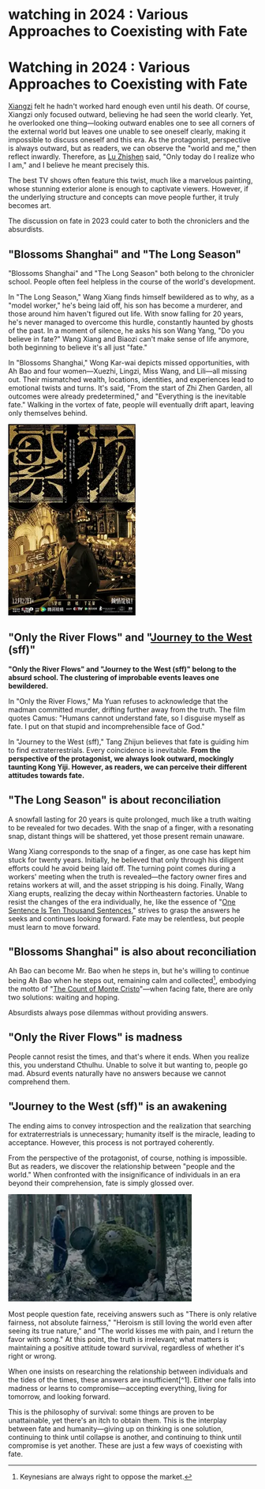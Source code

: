# watching  in 2024 : Various Approaches to Coexisting with Fate


# Watching  in 2024 : Various Approaches to Coexisting with Fate

[Xiangzi](https://en.wikipedia.org/wiki/Rickshaw_Boy) felt he hadn't worked hard enough even until his death. Of course, Xiangzi only focused outward, believing he had seen the world clearly. Yet, he overlooked one thing—looking outward enables one to see all corners of the external world but leaves one unable to see oneself clearly, making it impossible to discuss oneself and this era. As the protagonist, perspective is always outward, but as readers, we can observe the "world and me," then reflect inwardly. Therefore, as [Lu Zhishen](https://en.wikipedia.org/wiki/Lu_Zhishen) said, "Only today do I realize who I am," and I believe he meant precisely this.

The best TV shows often feature this twist, much like a marvelous painting, whose stunning exterior alone is enough to captivate viewers. However, if the underlying structure and concepts can move people further, it truly becomes art.

The discussion on fate in 2023 could cater to both the chroniclers and the absurdists.

##  "Blossoms Shanghai" and "The Long Season"

"Blossoms Shanghai" and "The Long Season" both belong to the chronicler school. People often feel helpless in the course of the world's development.

In "The Long Season," Wang Xiang finds himself bewildered as to why, as a "model worker," he's being laid off, his son has become a murderer, and those around him haven't figured out life. With snow falling for 20 years, he's never managed to overcome this hurdle, constantly haunted by ghosts of the past. In a moment of silence, he asks his son Wang Yang, "Do you believe in fate?" Wang Xiang and Biaozi can't make sense of life anymore, both beginning to believe it's all just "fate."

In "Blossoms Shanghai," Wong Kar-wai depicts missed opportunities, with Ah Bao and four women—Xuezhi, Lingzi, Miss Wang, and Lili—all missing out. Their mismatched wealth, locations, identities, and experiences lead to emotional twists and turns. It's said, "From the start of Zhi Zhen Garden, all outcomes were already predetermined," and "Everything is the inevitable fate." Walking in the vortex of fate, people will eventually drift apart, leaving only themselves behind.


![Blossoms_Shanghai](/img/2024观剧总结和“命运”相处的几种方式.en-20240523093500944.webp)

##  "Only the River Flows" and "[Journey to the West](https://www.imdb.com/title/tt15072612/) (sff)"

**"Only the River Flows" and "Journey to the West (sff)" belong to the absurd school. The clustering of improbable events leaves one bewildered.**

In "Only the River Flows," Ma Yuan refuses to acknowledge that the madman committed murder, drifting further away from the truth. The film quotes Camus: "Humans cannot understand fate, so I disguise myself as fate. I put on that stupid and incomprehensible face of God."

In "Journey to the West (sff)," Tang Zhijun believes that fate is guiding him to find extraterrestrials. Every coincidence is inevitable. **From the perspective of the protagonist, we always look outward, mockingly taunting Kong Yiji. However, as readers, we can perceive their different attitudes towards fate.**

## "The Long Season" is about reconciliation

A snowfall lasting for 20 years is quite prolonged, much like a truth waiting to be revealed for two decades. With the snap of a finger, with a resonating snap, distant things will be shattered, yet those present remain unaware.

Wang Xiang corresponds to the snap of a finger, as one case has kept him stuck for twenty years. Initially, he believed that only through his diligent efforts could he avoid being laid off. The turning point comes during a workers' meeting when the truth is revealed—the factory owner fires and retains workers at will, and the asset stripping is his doing. Finally, Wang Xiang erupts, realizing the decay within Northeastern factories. Unable to resist the changes of the era individually, he, like the essence of "[One Sentence Is Ten Thousand Sentences](https://en.wikipedia.org/wiki/One_Sentence_Is_Ten_Thousand_Sentences)," strives to grasp the answers he seeks and continues looking forward. Fate may be relentless, but people must learn to move forward.

##  "Blossoms Shanghai" is also about reconciliation

Ah Bao can become Mr. Bao when he steps in, but he's willing to continue being Ah Bao when he steps out, remaining calm and collected[^2], embodying the motto of "[The Count of Monte Cristo](https://en.wikipedia.org/wiki/The_Count_of_Monte_Cristo)"—when facing fate, there are only two solutions: waiting and hoping.

Absurdists always pose dilemmas without providing answers.

## "Only the River Flows" is madness

People cannot resist the times, and that's where it ends. When you realize this, you understand Cthulhu. Unable to solve it but wanting to, people go mad. Absurd events naturally have no answers because we cannot comprehend them.

##  "Journey to the West (sff)" is an awakening

The ending aims to convey introspection and the realization that searching for extraterrestrials is unnecessary; humanity itself is the miracle, leading to acceptance. However, this process is not portrayed coherently.

From the perspective of the protagonist, of course, nothing is impossible. But as readers, we discover the relationship between "people and the world." When confronted with the insignificance of individuals in an era beyond their comprehension, fate is simply glossed over.

![Journey to the West (sff)](/img/2024观剧总结和“命运”相处的几种方式.en-20240523093535093.webp)

Most people question fate, receiving answers such as "There is only relative fairness, not absolute fairness," "Heroism is still loving the world even after seeing its true nature," and "The world kisses me with pain, and I return the favor with song." At this point, the truth is irrelevant; what matters is maintaining a positive attitude toward survival, regardless of whether it's right or wrong.

When one insists on researching the relationship between individuals and the tides of the times, these answers are insufficient[^1]. Either one falls into madness or learns to compromise—accepting everything, living for tomorrow, and looking forward.

This is the philosophy of survival: some things are proven to be unattainable, yet there's an itch to obtain them. This is the interplay between fate and humanity—giving up on thinking is one solution, continuing to think until collapse is another, and continuing to think until compromise is yet another. These are just a few ways of coexisting with fate.

[^１]: Because this topic tends to arise during tragic times in history, we often assume that people are powerless against the era, and at such times, fate is always a bleak term.

[^2]: Keynesians are always right to oppose the market.


